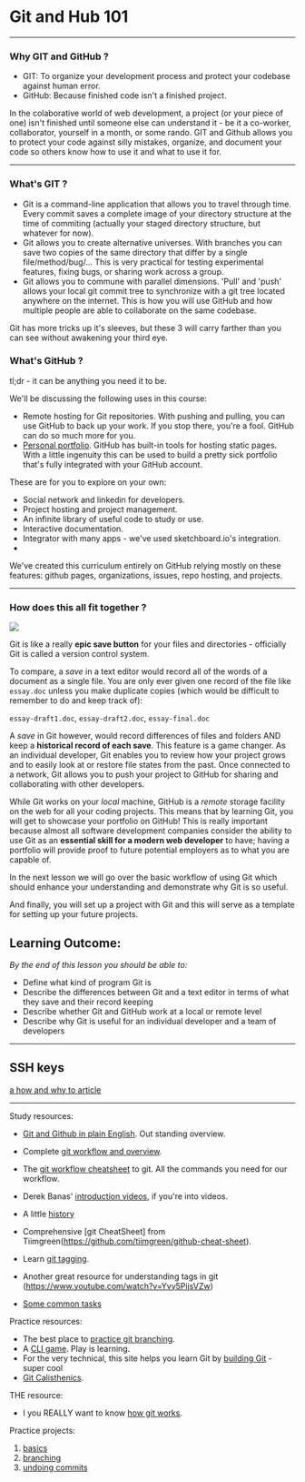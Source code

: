 # Git and Hub 101
-----------------


### Why GIT and GitHub ?
* GIT: To organize your development process and protect your codebase against human error.
* GitHub: Because finished code isn't a finished project.  

In the colaborative world of web development, a project (or your piece of one) isn't finished until someone else can understand it - be it a co-worker, collaborator, yourself in a month, or some rando. GIT and Github allows you to protect your code against silly mistakes, organize, and document your code so others know how to use it and what to use it for.

-------
### What's GIT ?
* Git is a command-line application that allows you to travel through time.  Every commit saves a complete image of your directory structure at the time of commiting (actually your staged directory structure, but whatever for now). 
* Git allows you to create alternative universes.  With branches you can save two copies of the same directory that differ by a single file/method/bug/...  This is very practical for testing experimental features, fixing bugs, or sharing work across a group.
* Git allows you to commune with parallel dimensions.  'Pull' and 'push' allows your local git commit tree to synchronize with a git tree located anywhere on the internet.  This is how you will use GitHub and how multiple people are able to collaborate on the same codebase.

Git has more tricks up it's sleeves, but these 3 will carry farther than you can see without awakening your third eye.

### What's GitHub ?
tl;dr - it can be anything you need it to be.  

We'll be discussing the following uses in this course:
* Remote hosting for Git repositories.  With pushing and pulling, you can use GitHub to back up your work.  If you stop there, you're a fool. GitHub can do so much more for you.
* [Personal portfolio](https://elium-student.github.io). GitHub has built-in tools for hosting static pages. With a little ingenuity this can be used to build a pretty sick portfolio that's fully integrated with your GitHub account.

These are for you to explore on your own:
* Social network and linkedin for developers.
* Project hosting and project management.
* An infinite library of useful code to study or use. 
* Interactive documentation.
* Integrator with many apps - we've used sketchboard.io's integration.
* 

We've created this curriculum entirely on GitHub relying mostly on these features: github pages, organizations, issues, repo hosting, and projects.
___

### How does this all fit together ?

![](https://github.com/jankeLearning/diagrams/blob/master/git-hub/where-it-fits.png)

Git is like a really **epic save button** for your files and directories - officially Git is called a version control system.

To compare, a *save* in a text editor would record all of the words of a document as a single file. You are only ever given one record of the file like `essay.doc` unless you make duplicate copies (which would be difficult to remember to do and keep track of):

`essay-draft1.doc`, `essay-draft2.doc`, `essay-final.doc`

A *save* in Git however, would record differences of files and folders AND keep a **historical record of each save**. This feature is a game changer. As an individual developer, Git enables you to review how your project grows and to easily look at or restore file states from the past. Once connected to a network, Git allows you to push your project to GitHub for sharing and collaborating with other developers.

While Git works on your *local* machine, GitHub is a *remote* storage facility on the web for all your coding projects. This means that by learning Git, you will get to showcase your portfolio on GitHub! This is really important because almost all software development companies consider the ability to use Git as an **essential skill for a modern web developer** to have; having a portfolio will provide proof to future potential employers as to what you are capable of.

In the next lesson we will go over the basic workflow of using Git which should enhance your understanding and demonstrate why Git is so useful.

And finally, you will set up a project with Git and this will serve as a template for setting up your future projects.

## Learning Outcome:
*By the end of this lesson you should be able to:*

* Define what kind of program Git is
* Describe the differences between Git and a text editor in terms of what they save and their record keeping
* Describe whether Git and GitHub work at a local or remote level
* Describe why Git is useful for an individual developer and a team of developers    
___   
## SSH keys
[a how and why to article](https://jdblischak.github.io/2014-09-18-chicago/novice/git/05-sshkeys.html)
___

Study resources:
* [Git and Github in plain English](https://blog.red-badger.com/blog/2016/11/29/gitgithub-in-plain-english).  Out standing overview.
* Complete [git workflow and overview](https://www.vikingcodeschool.com/web-development-basics/getting-to-know-git).
* The [git workflow cheatsheet](https://github.com/adrianholovaty/git_workflow) to git.  All the commands you need for our workflow.

* Derek Banas' [introduction videos](https://www.youtube.com/watch?v=r63f51ce84A), if you're into videos.  
* A little [history](https://www.youtube.com/watch?v=1h9_cB9mPT8&feature=youtu.be&t=13s)
* Comprehensive [git CheatSheet] from Tiimgreen(https://github.com/tiimgreen/github-cheat-sheet).
* Learn [git tagging](http://alblue.bandlem.com/2011/04/git-tip-of-week-tags.html).  
* Another great resource for understanding tags in git (https://www.youtube.com/watch?v=Yvy5PijsVZw)
* [Some common tasks](http://jlord.us/git-it/)


Practice resources: 
* The best place to [practice git branching](http://learngitbranching.js.org/).
* A [CLI game](https://www.git-game.com).  Play is learning.
* For the very technical, this site helps you learn Git by [building Git](http://kushagragour.in/blog/2014/01/build-git-learn-git/) - super cool
* [Git Calisthenics](http://www.vikingcodeschool.com/web-development-basics/git-calisthenics).

THE resource: 
* I you REALLY want to know [how git works](https://www.youtube.com/watch?v=1ffBJ4sVUb4&list=TLj1nt5nzukA8). 
  
Practice projects:
1. [basics](https://github.com/jankeLearning/content-md/git/project-1-basics.md)  
2. [branching](https://github.com/jankeLearning/content-md/git/project-2-branching.md)  
3. [undoing commits](https://github.com/jankeLearning/content-md/git/project-3-decommitting.md)  